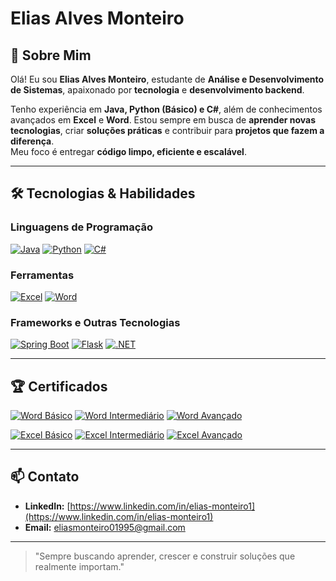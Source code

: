 # Elias Alves Monteiro

## 👋 Sobre Mim
Olá! Eu sou **Elias Alves Monteiro**, estudante de **Análise e Desenvolvimento de Sistemas**, apaixonado por **tecnologia** e **desenvolvimento backend**.  

Tenho experiência em **Java, Python (Básico) e C#**, além de conhecimentos avançados em **Excel** e **Word**. Estou sempre em busca de **aprender novas tecnologias**, criar **soluções práticas** e contribuir para **projetos que fazem a diferença**.  
Meu foco é entregar **código limpo, eficiente e escalável**.

---

## 🛠 Tecnologias & Habilidades

### Linguagens de Programação
[![Java](https://img.shields.io/badge/Java-Intermediário-ED8B00?style=for-the-badge&logo=java&logoColor=white)]()
[![Python](https://img.shields.io/badge/Python-Básico-3776AB?style=for-the-badge&logo=python&logoColor=white)]()
[![C#](https://img.shields.io/badge/C%23-Intermediário-239120?style=for-the-badge&logo=c-sharp&logoColor=white)]()

### Ferramentas
[![Excel](https://img.shields.io/badge/Excel-Avançado-217346?style=for-the-badge&logo=microsoft-excel&logoColor=white)]()
[![Word](https://img.shields.io/badge/Word-Avançado-2B579A?style=for-the-badge&logo=microsoft-word&logoColor=white)]()

### Frameworks e Outras Tecnologias
[![Spring Boot](https://img.shields.io/badge/Spring_Boot-6DB33F?style=for-the-badge&logo=spring&logoColor=white)]()
[![Flask](https://img.shields.io/badge/Flask-000000?style=for-the-badge&logo=flask&logoColor=white)]()
[![.NET](https://img.shields.io/badge/.NET-512BD4?style=for-the-badge&logo=dot-net&logoColor=white)]()

---

## 🏆 Certificados
[![Word Básico](https://img.shields.io/badge/Word-Básico-2B579A?style=for-the-badge&logo=microsoft-word&logoColor=white)]()
[![Word Intermediário](https://img.shields.io/badge/Word-Intermediário-2B579A?style=for-the-badge&logo=microsoft-word&logoColor=white)]()
[![Word Avançado](https://img.shields.io/badge/Word-Avançado-2B579A?style=for-the-badge&logo=microsoft-word&logoColor=white)]()

[![Excel Básico](https://img.shields.io/badge/Excel-Básico-217346?style=for-the-badge&logo=microsoft-excel&logoColor=white)]()
[![Excel Intermediário](https://img.shields.io/badge/Excel-Intermediário-217346?style=for-the-badge&logo=microsoft-excel&logoColor=white)]()
[![Excel Avançado](https://img.shields.io/badge/Excel-Avançado-217346?style=for-the-badge&logo=microsoft-excel&logoColor=white)]()

---

## 📫 Contato
- **LinkedIn:** [https://www.linkedin.com/in/elias-monteiro1](https://www.linkedin.com/in/elias-monteiro1)  
- **Email:** [eliasmonteiro01995@gmail.com](mailto:eliasmonteiro01995@gmail.com)  

---

> "Sempre buscando aprender, crescer e construir soluções que realmente importam."
